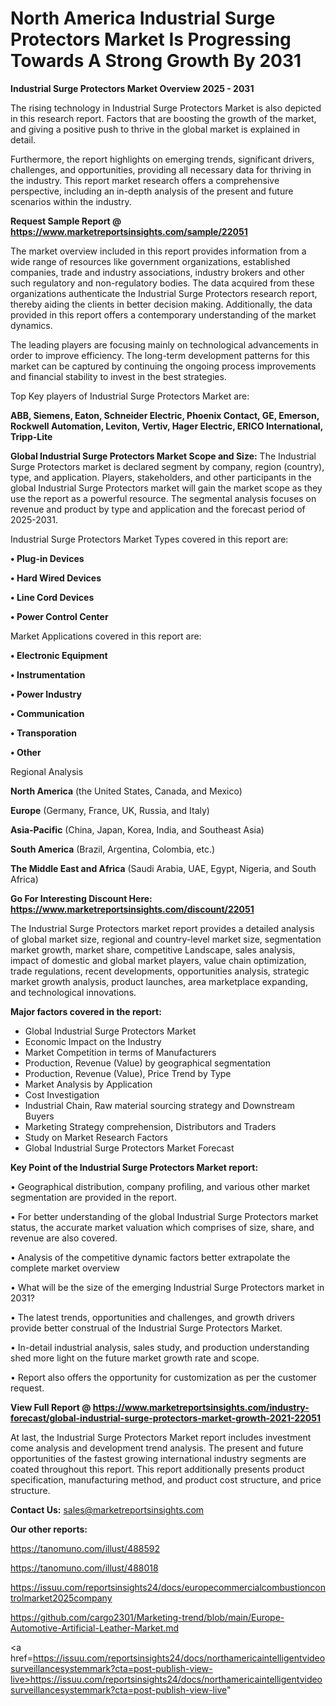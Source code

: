 # North America Industrial Surge Protectors Market Is Progressing Towards A Strong Growth By 2031

<Strong> Industrial Surge Protectors Market Overview 2025 - 2031</strong>

The rising technology in Industrial Surge Protectors Market is also depicted in this research report. Factors that are boosting the growth of the market, and giving a positive push to thrive in the global market is explained in detail.

Furthermore, the report highlights on emerging trends, significant drivers, challenges, and opportunities, providing all necessary data for thriving in the industry. This report market research offers a comprehensive perspective, including an in-depth analysis of the present and future scenarios within the industry.

<strong>Request Sample Report @ <a href=https://www.marketreportsinsights.com/sample/22051>https://www.marketreportsinsights.com/sample/22051</a></strong>

The market overview included in this report provides information from a wide range of resources like government organizations, established companies, trade and industry associations, industry brokers and other such regulatory and non-regulatory bodies. The data acquired from these organizations authenticate the Industrial Surge Protectors research report, thereby aiding the clients in better decision making. Additionally, the data provided in this report offers a contemporary understanding of the market dynamics.

The leading players are focusing mainly on technological advancements in order to improve efficiency. The long-term development patterns for this market can be captured by continuing the ongoing process improvements and financial stability to invest in the best strategies.

Top Key players of Industrial Surge Protectors Market are:

<strong>ABB, Siemens, Eaton, Schneider Electric, Phoenix Contact, GE, Emerson, Rockwell Automation, Leviton, Vertiv, Hager Electric, ERICO International, Tripp-Lite</strong>

<strong><b>Global Industrial Surge Protectors Market Scope and Size:</b></strong>
The Industrial Surge Protectors market is declared segment by company, region (country), type, and application. Players, stakeholders, and other participants in the global Industrial Surge Protectors market will gain the market scope as they use the report as a powerful resource. The segmental analysis focuses on revenue and product by type and application and the forecast period of 2025-2031.

Industrial Surge Protectors Market Types covered in this report are:

<strong>• Plug-in Devices

• Hard Wired Devices

• Line Cord Devices

• Power Control Center</strong>

Market Applications covered in this report are:

<strong>• Electronic Equipment

• Instrumentation

• Power Industry

• Communication

• Transporation

• Other</strong> 

Regional Analysis

<strong>North America</strong> (the United States, Canada, and Mexico)

<strong>Europe</strong> (Germany, France, UK, Russia, and Italy)

<strong>Asia-Pacific</strong> (China, Japan, Korea, India, and Southeast Asia)

<strong>South America</strong> (Brazil, Argentina, Colombia, etc.)

<strong>The Middle East and Africa</strong> (Saudi Arabia, UAE, Egypt, Nigeria, and South Africa)

<strong>Go For Interesting Discount Here: <a href=https://www.marketreportsinsights.com/discount/22051>https://www.marketreportsinsights.com/discount/22051</a></strong>

The Industrial Surge Protectors market report provides a detailed analysis of global market size, regional and country-level market size, segmentation market growth, market share, competitive Landscape, sales analysis, impact of domestic and global market players, value chain optimization, trade regulations, recent developments, opportunities analysis, strategic market growth analysis, product launches, area marketplace expanding, and technological innovations.

<strong><b>Major factors covered in the report:</b></strong>
<ul>
  <li>Global Industrial Surge Protectors Market </li>
  <li>Economic Impact on the Industry</li>
  <li>Market Competition in terms of Manufacturers</li>
  <li>Production, Revenue (Value) by geographical segmentation</li>
  <li>Production, Revenue (Value), Price Trend by Type</li>
  <li>Market Analysis by Application</li>
  <li>Cost Investigation</li>
  <li>Industrial Chain, Raw material sourcing strategy and Downstream Buyers</li>
  <li>Marketing Strategy comprehension, Distributors and Traders</li>
  <li>Study on Market Research Factors</li>
  <li>Global Industrial Surge Protectors Market Forecast</li>
</ul>

<strong><b>Key Point of the Industrial Surge Protectors Market report:</b></strong>

• Geographical distribution, company profiling, and various other market segmentation are provided in the report.

• For better understanding of the global Industrial Surge Protectors market status, the accurate market valuation which comprises of size, share, and revenue are also covered.

• Analysis of the competitive dynamic factors better extrapolate the complete market overview

• What will be the size of the emerging Industrial Surge Protectors market in 2031?

• The latest trends, opportunities and challenges, and growth drivers provide better construal of the Industrial Surge Protectors Market.

• In-detail industrial analysis, sales study, and production understanding shed more light on the future market growth rate and scope.

• Report also offers the opportunity for customization as per the customer request.

<strong><b>View Full Report @ <a href=https://www.marketreportsinsights.com/industry-forecast/global-industrial-surge-protectors-market-growth-2021-22051>https://www.marketreportsinsights.com/industry-forecast/global-industrial-surge-protectors-market-growth-2021-22051</a></b></strong>


At last, the Industrial Surge Protectors Market report includes investment come analysis and development trend analysis. The present and future opportunities of the fastest growing international industry segments are coated throughout this report. This report additionally presents product specification, manufacturing method, and product cost structure, and price structure.

<strong>Contact Us:</strong>
sales@marketreportsinsights.com

<strong>Our other reports:</strong>

<a href=https://tanomuno.com/illust/488592>https://tanomuno.com/illust/488592</a>

<a href=https://tanomuno.com/illust/488018>https://tanomuno.com/illust/488018</a>

<a href=https://issuu.com/reportsinsights24/docs/europecommercialcombustioncontrolmarket2025company>https://issuu.com/reportsinsights24/docs/europecommercialcombustioncontrolmarket2025company</a>

<a href=https://github.com/cargo2301/Marketing-trend/blob/main/Europe-Automotive-Artificial-Leather-Market.md>https://github.com/cargo2301/Marketing-trend/blob/main/Europe-Automotive-Artificial-Leather-Market.md</a>

<a href=https://issuu.com/reportsinsights24/docs/northamericaintelligentvideosurveillancesystemmark?cta=post-publish-view-live>https://issuu.com/reportsinsights24/docs/northamericaintelligentvideosurveillancesystemmark?cta=post-publish-view-live</a>"
